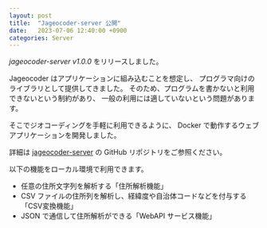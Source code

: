 ```yaml
---
layout: post
title:  "Jageocoder-server 公開"
date:   2023-07-06 12:40:00 +0900
categories: Server
---
```


*jageocoder-server v1.0.0* をリリースしました。

Jageocoder はアプリケーションに組み込むことを想定し、
プログラマ向けのライブラリとして提供してきました。
そのため、プログラムを書かないと利用できないという制約があり、
一般の利用には適していないという問題があります。

そこでジオコーディングを手軽に利用できるように、
Docker で動作するウェブアプリケーションを開発しました。

詳細は [jageocoder-server](https://github.com/t-sagara/jageocoder-server) の GitHub リポジトリをご参照ください。

以下の機能をローカル環境で利用できます。
- 任意の住所文字列を解析する「住所解析機能」
- CSV ファイルの住所列を解析し、経緯度や自治体コードなどを付与する
  「CSV変換機能」
- JSON で通信して住所解析ができる「WebAPI サービス機能」

